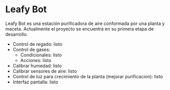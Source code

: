 # Leafy Bot

Leafy Bot es una estación purificadora de aire conformada por una planta y maceta. Actualmente el proyecto se encuentra en su primera etapa de desarrollo.

- Control de regado: listo
- Control de gases:
    - Condicionales: listo
    - Acciones: listo
- Calibrar humedad: listo
- Calibrar sensores de aire: listo
- Control de luz para crecimiento de la planta (mejorar purificacion): listo
- Interfaz pantalla: listo